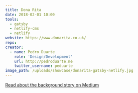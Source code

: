 ```yaml
---
title: Dona Rita
date: 2018-02-01 10:00
tools:
  - gatsby
  - netlify-cms
  - netlify
website: https://www.donarita.co.uk/
repo:
creator:
  - name: Pedro Duarte
    role: 'Design/Development'
    url: http://pedroduarte.me
    twitter_username: peduarte
image_path: /uploads/showcase/donarita-gatsby-netlify.jpg
---
```


[Read about the background story on Medium](https://medium.com/netlify/jamstack-with-gatsby-netlify-and-netlify-cms-a300735e2c5d)
